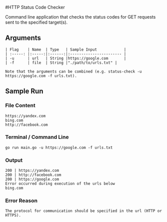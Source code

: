#HTTP Status Code Checker

Command line application that checks the status codes for GET requests sent to the specified target(s).

## Arguments
```
| Flag    | Name  | Type   | Sample Input            |
| :-----: |:-----:|:------:|:----------------------- |
| -u      | url   | String |https://google.com       |
| -f      | file  | String |"./path/to/urls.txt" |

Note that the arguments can be combined (e.g. status-check -u https://google.com -f urls.txt).
```
## Sample Run

### File Content
```
https://yandex.com
bing.com
http://facebook.com
```
### Terminal / Command Line
```
go run main.go -u https://google.com -f urls.txt
```
### Output
```
200 | https://yandex.com
200 | http://facebook.com
200 | https://google.com
Error occurred during execution of the urls below
bing.com
```
### Error Reason
```
The protocol for communication should be specified in the url (HTTP or HTTPS).
```

